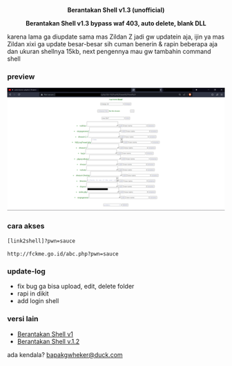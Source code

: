 <p align="center"><b>Berantakan Shell v1.3 (unofficial)</b></p>
<p align="center"><b>Berantakan Shell v1.3 bypass waf 403, auto delete, blank DLL</b></p>


karena lama ga diupdate sama mas Zildan Z jadi gw updatein aja, ijin ya mas Zildan xixi 
ga update besar-besar sih cuman benerin & rapin beberapa aja dan ukuran shellnya 15kb,
next pengennya mau gw tambahin command shell


### preview
![alt text](https://raw.githubusercontent.com/pwnsauce403/berantakan-shell-v1.3/main/preview.png)


### cara akses
```
[link2shell]?pwn=sauce
```
```
http://fckme.go.id/abc.php?pwn=sauce
```


### update-log
- fix bug ga bisa upload, edit, delete folder
- rapi in dikit
- add login shell


### versi lain
- [Berantakan Shell v1](https://www.jawabaratcyber.com/2023/05/shell-bypass-403-semua-security.html)
- [Berantakan Shell v.1.2](https://www.jawabaratcyber.com/2023/05/shell-bypass-403-berantakan-v12.html)


ada kendala? bapakgwheker@duck.com
